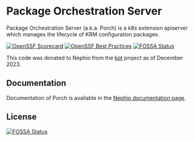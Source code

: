 # Package Orchestration Server

Package Orchestration Server (a.k.a. Porch) is a k8s extension apiserver
which manages the lifecycle of KRM configuration packages.

[![OpenSSF Scorecard](https://api.securityscorecards.dev/projects/github.com/nephio-project/porch/badge)](https://securityscorecards.dev/viewer/?uri=github.com/nephio-project/porch) [![OpenSSF Best Practices](https://www.bestpractices.dev/projects/10062/badge)](https://www.bestpractices.dev/projects/10062)
[![FOSSA Status](https://app.fossa.com/api/projects/git%2Bgithub.com%2Fnephio-project%2Fporch.svg?type=shield)](https://app.fossa.com/projects/git%2Bgithub.com%2Fnephio-project%2Fporch?ref=badge_shield)

This code was donated to Nephio from the [kpt](https://github.com/kptdev/kpt)
project as of December 2023.

## Documentation

Documentation of Porch is available in the [Nephio documentation page](https://docs.nephio.org/docs/porch/).   


## License
[![FOSSA Status](https://app.fossa.com/api/projects/git%2Bgithub.com%2Fnephio-project%2Fporch.svg?type=large)](https://app.fossa.com/projects/git%2Bgithub.com%2Fnephio-project%2Fporch?ref=badge_large)